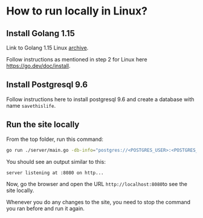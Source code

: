 # How to run locally in Linux?

## Install Golang 1.15

Link to Golang 1.15 Linux [archive](https://go.dev/dl/go1.15.linux-amd64.tar.gz).

Follow instructions as mentioned in step 2 for Linux here https://go.dev/doc/install.

## Install Postgresql 9.6

Follow instructions here to install postgresql 9.6 and create a database with name `savethislife`.

## Run the site locally

From the top folder, run this command:

```bash
go run ./server/main.go -db-info="postgres://<POSTGRES_USER>:<POSTGRES_PASS>@localhost/savethislife?sslmode=disable"
```

You should see an output similar to this:
```text
server listening at :8080 on http...
```

Now, go the browser and open the URL `http://localhost:8080`to see the site locally.

Whenever you do any changes to the site, you need to stop the command you ran before and run it again.